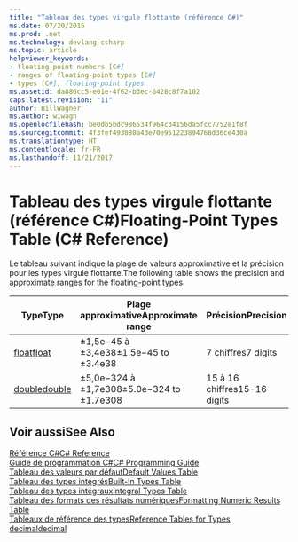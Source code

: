 ```yaml
---
title: "Tableau des types virgule flottante (référence C#)"
ms.date: 07/20/2015
ms.prod: .net
ms.technology: devlang-csharp
ms.topic: article
helpviewer_keywords:
- floating-point numbers [C#]
- ranges of floating-point types [C#]
- types [C#], floating-point types
ms.assetid: da886cc5-e01e-4f62-b3ec-6428c8f7a102
caps.latest.revision: "11"
author: BillWagner
ms.author: wiwagn
ms.openlocfilehash: be0db5bdc986534f964c34156da5fcc7752e1f8f
ms.sourcegitcommit: 4f3fef493080a43e70e951223894768d36ce430a
ms.translationtype: HT
ms.contentlocale: fr-FR
ms.lasthandoff: 11/21/2017
---
```

# <a name="floating-point-types-table-c-reference"></a><span data-ttu-id="2a657-102">Tableau des types virgule flottante (référence C#)</span><span class="sxs-lookup"><span data-stu-id="2a657-102">Floating-Point Types Table (C# Reference)</span></span>
<span data-ttu-id="2a657-103">Le tableau suivant indique la plage de valeurs approximative et la précision pour les types virgule flottante.</span><span class="sxs-lookup"><span data-stu-id="2a657-103">The following table shows the precision and approximate ranges for the floating-point types.</span></span>  
  
|<span data-ttu-id="2a657-104">Type</span><span class="sxs-lookup"><span data-stu-id="2a657-104">Type</span></span>|<span data-ttu-id="2a657-105">Plage approximative</span><span class="sxs-lookup"><span data-stu-id="2a657-105">Approximate range</span></span>|<span data-ttu-id="2a657-106">Précision</span><span class="sxs-lookup"><span data-stu-id="2a657-106">Precision</span></span>|  
|----------|-----------------------|---------------|  
|[<span data-ttu-id="2a657-107">float</span><span class="sxs-lookup"><span data-stu-id="2a657-107">float</span></span>](float.md)|<span data-ttu-id="2a657-108">±1,5e−45 à ±3,4e38</span><span class="sxs-lookup"><span data-stu-id="2a657-108">±1.5e−45 to ±3.4e38</span></span>|<span data-ttu-id="2a657-109">7 chiffres</span><span class="sxs-lookup"><span data-stu-id="2a657-109">7 digits</span></span>|  
|[<span data-ttu-id="2a657-110">double</span><span class="sxs-lookup"><span data-stu-id="2a657-110">double</span></span>](double.md)|<span data-ttu-id="2a657-111">±5,0e−324 à ±1,7e308</span><span class="sxs-lookup"><span data-stu-id="2a657-111">±5.0e−324 to ±1.7e308</span></span>|<span data-ttu-id="2a657-112">15 à 16 chiffres</span><span class="sxs-lookup"><span data-stu-id="2a657-112">15-16 digits</span></span>|  
  
## <a name="see-also"></a><span data-ttu-id="2a657-113">Voir aussi</span><span class="sxs-lookup"><span data-stu-id="2a657-113">See Also</span></span>  
 [<span data-ttu-id="2a657-114">Référence C#</span><span class="sxs-lookup"><span data-stu-id="2a657-114">C# Reference</span></span>](../../../csharp/language-reference/index.md)  
 [<span data-ttu-id="2a657-115">Guide de programmation C#</span><span class="sxs-lookup"><span data-stu-id="2a657-115">C# Programming Guide</span></span>](../../../csharp/programming-guide/index.md)  
 [<span data-ttu-id="2a657-116">Tableau des valeurs par défaut</span><span class="sxs-lookup"><span data-stu-id="2a657-116">Default Values Table</span></span>](default-values-table.md)  
 [<span data-ttu-id="2a657-117">Tableau des types intégrés</span><span class="sxs-lookup"><span data-stu-id="2a657-117">Built-In Types Table</span></span>](built-in-types-table.md)  
 [<span data-ttu-id="2a657-118">Tableau des types intégraux</span><span class="sxs-lookup"><span data-stu-id="2a657-118">Integral Types Table</span></span>](integral-types-table.md)  
 [<span data-ttu-id="2a657-119">Tableau des formats des résultats numériques</span><span class="sxs-lookup"><span data-stu-id="2a657-119">Formatting Numeric Results Table</span></span>](formatting-numeric-results-table.md)  
 [<span data-ttu-id="2a657-120">Tableaux de référence des types</span><span class="sxs-lookup"><span data-stu-id="2a657-120">Reference Tables for Types</span></span>](reference-tables-for-types.md)  
 [<span data-ttu-id="2a657-121">decimal</span><span class="sxs-lookup"><span data-stu-id="2a657-121">decimal</span></span>](decimal.md)
